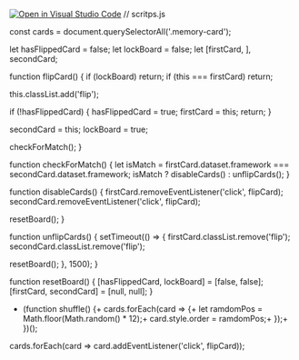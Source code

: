 [![Open in Visual Studio Code](https://classroom.github.com/assets/open-in-vscode-c66648af7eb3fe8bc4f294546bfd86ef473780cde1dea487d3c4ff354943c9ae.svg)](https://classroom.github.com/online_ide?assignment_repo_id=8202027&assignment_repo_type=AssignmentRepo)
// scritps.js

const cards = document.querySelectorAll('.memory-card');

let hasFlippedCard = false; let lockBoard = false; let [firstCard, ], secondCard;

function flipCard() { if (lockBoard) return; if (this === firstCard) return;

this.classList.add('flip');

if (!hasFlippedCard) { hasFlippedCard = true; firstCard = this; return; }

secondCard = this; lockBoard = true;

checkForMatch(); }

function checkForMatch() { let isMatch = firstCard.dataset.framework === secondCard.dataset.framework; isMatch ? disableCards() : unflipCards(); }

function disableCards() { firstCard.removeEventListener('click', flipCard); secondCard.removeEventListener('click', flipCard);

resetBoard(); }

function unflipCards() { setTimeout(() => { firstCard.classList.remove('flip'); secondCard.classList.remove('flip');

resetBoard(); }, 1500); }

function resetBoard() { [hasFlippedCard, lockBoard] = [false, false]; [firstCard, secondCard] = [null, null]; }

+ (function shuffle() {+ cards.forEach(card => {+ let ramdomPos = Math.floor(Math.random() * 12);+ card.style.order = ramdomPos;+ });+ })();

cards.forEach(card => card.addEventListener('click', flipCard));
